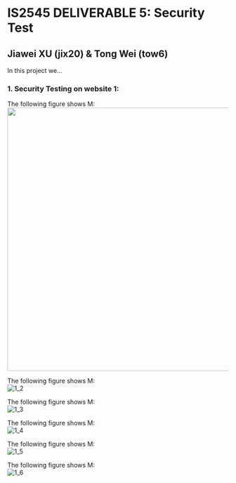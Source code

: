 # IS2545 DELIVERABLE 5: Security Test
## Jiawei XU (jix20) & Tong Wei (tow6)

In this project we...</br>

### 1.  Security Testing on website 1:</br>
The following figure shows M:</br>
<img src="https://github.com/jiaweixu/Security-Test/blob/master/material/1-1.png" width="600">

The following figure shows M:</br>
![1_2](https://github.com/jiaweixu/Security-Test/blob/master/material/1-2.png "1_2")

The following figure shows M:</br>
![1_3](https://github.com/jiaweixu/Security-Test/blob/master/material/1-3.png "1_3")

The following figure shows M:</br>
![1_4](https://github.com/jiaweixu/Security-Test/blob/master/material/1-4.png "1_4")

The following figure shows M:</br>
![1_5](https://github.com/jiaweixu/Security-Test/blob/master/material/1-5.png "1_5")

The following figure shows M:</br>
![1_6](https://github.com/jiaweixu/Security-Test/blob/master/material/1-6.png "1_6")
